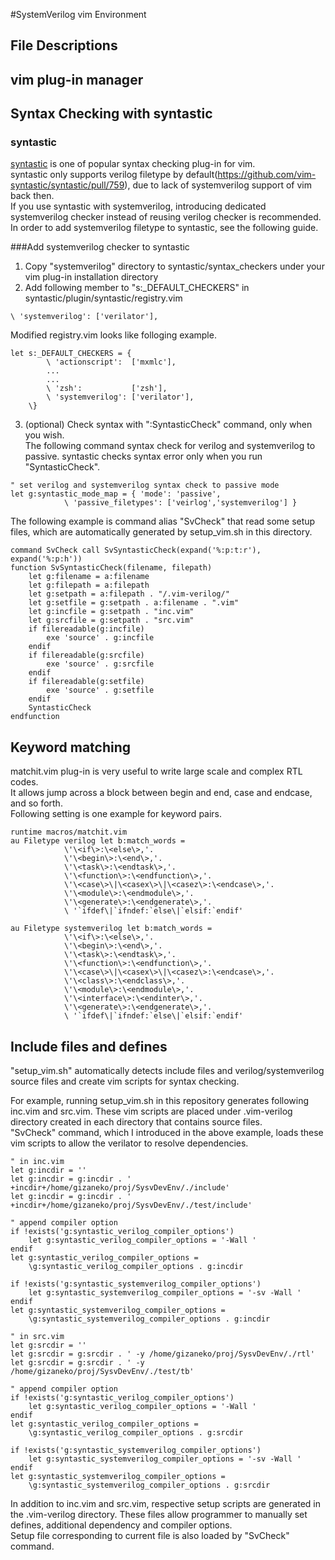 #SystemVerilog vim Environment
## File Descriptions

## vim plug-in manager

## Syntax Checking with syntastic
### syntastic
[syntastic] is one of popular syntax checking plug-in for vim.  
syntastic only supports verilog filetype by default(https://github.com/vim-syntastic/syntastic/pull/759), due to lack of systemverilog support of vim back then.  
If you use syntastic with systemverilog, introducing dedicated systemverilog checker instead of reusing verilog checker is recommended.
In order to add systemverilog filetype to syntastic, see the following guide.

[syntastic]: https://github.com/vim-syntastic/syntastic

###Add systemverilog checker to syntastic
1. Copy "systemverilog" directory to syntastic/syntax_checkers under your vim plug-in installation directory
2. Add following member to "s:\_DEFAULT_CHECKERS" in syntastic/plugin/syntastic/registry.vim
```
\ 'systemverilog': ['verilator'],
```
Modified registry.vim looks like folloging example.
```
let s:_DEFAULT_CHECKERS = {
        \ 'actionscript':  ['mxmlc'],
		...
		...
        \ 'zsh':           ['zsh'],
        \ 'systemverilog': ['verilator'],
    \}
```
3. (optional) Check syntax with ":SyntasticCheck" command, only when you wish.  
The following command syntax check for verilog and systemverilog to passive.
syntastic checks syntax error only when you run "SyntasticCheck".
```
" set verilog and systemverilog syntax check to passive mode
let g:syntastic_mode_map = { 'mode': 'passive',
            \ 'passive_filetypes': ['veirlog','systemverilog'] }
```
The following example is command alias "SvCheck" that read some setup files,
which are automatically generated by setup_vim.sh in this directory.
```
command SvCheck call SvSyntasticCheck(expand('%:p:t:r'), expand('%:p:h'))
function SvSyntasticCheck(filename, filepath)
	let g:filename = a:filename
	let g:filepath = a:filepath
	let g:setpath = a:filepath . "/.vim-verilog/"
	let g:setfile = g:setpath . a:filename . ".vim"
	let g:incfile = g:setpath . "inc.vim"
	let g:srcfile = g:setpath . "src.vim"
	if filereadable(g:incfile)
		exe 'source' . g:incfile
	endif
	if filereadable(g:srcfile)
		exe 'source' . g:srcfile
	endif
	if filereadable(g:setfile)
		exe 'source' . g:setfile
	endif
	SyntasticCheck
endfunction
```

## Keyword matching
matchit.vim plug-in is very useful to write large scale and complex RTL codes.  
It allows jump across a block between begin and end, case and endcase, and so forth.  
Following setting is one example for keyword pairs.
```
runtime macros/matchit.vim
au Filetype verilog let b:match_words =                                     
            \'\<if\>:\<else\>,'.
            \'\<begin\>:\<end\>,'.
            \'\<task\>:\<endtask\>,'.
            \'\<function\>:\<endfunction\>,'.
            \'\<case\>\|\<casex\>\|\<casez\>:\<endcase\>,'.
            \'\<module\>:\<endmodule\>,'.
            \'\<generate\>:\<endgenerate\>,'.
            \ '`ifdef\|`ifndef:`else\|`elsif:`endif'

au Filetype systemverilog let b:match_words =
            \'\<if\>:\<else\>,'.
            \'\<begin\>:\<end\>,'.
            \'\<task\>:\<endtask\>,'.
            \'\<function\>:\<endfunction\>,'.
            \'\<case\>\|\<casex\>\|\<casez\>:\<endcase\>,'.
            \'\<class\>:\<endclass\>,'.
            \'\<module\>:\<endmodule\>,'.
            \'\<interface\>:\<endinter\>,'.
            \'\<generate\>:\<endgenerate\>,'.
            \ '`ifdef\|`ifndef:`else\|`elsif:`endif'
```

## Include files and defines
"setup_vim.sh" automatically detects include files and verilog/systemverilog 
source files and create vim scripts for syntax checking.  

For example, running setup_vim.sh in this repository generates following inc.vim and src.vim.
These vim scripts are placed under .vim-verilog directory created in each directory 
that contains source files.  
"SvCheck" command, which I introduced in the above example, loads these vim scripts
to allow the verilator to resolve dependencies.
```
" in inc.vim
let g:incdir = ''
let g:incdir = g:incdir . ' +incdir+/home/gizaneko/proj/SysvDevEnv/./include'
let g:incdir = g:incdir . ' +incdir+/home/gizaneko/proj/SysvDevEnv/./test/include'

" append compiler option
if !exists('g:syntastic_verilog_compiler_options')
	let g:syntastic_verilog_compiler_options = '-Wall '
endif
let g:syntastic_verilog_compiler_options = 
	\g:syntastic_verilog_compiler_options . g:incdir

if !exists('g:syntastic_systemverilog_compiler_options')
	let g:syntastic_systemverilog_compiler_options = '-sv -Wall '
endif
let g:syntastic_systemverilog_compiler_options = 
	\g:syntastic_systemverilog_compiler_options . g:incdir
```
```
" in src.vim
let g:srcdir = ''
let g:srcdir = g:srcdir . ' -y /home/gizaneko/proj/SysvDevEnv/./rtl'
let g:srcdir = g:srcdir . ' -y /home/gizaneko/proj/SysvDevEnv/./test/tb'

" append compiler option
if !exists('g:syntastic_verilog_compiler_options')
	let g:syntastic_verilog_compiler_options = '-Wall '
endif
let g:syntastic_verilog_compiler_options = 
	\g:syntastic_verilog_compiler_options . g:srcdir

if !exists('g:syntastic_systemverilog_compiler_options')
	let g:syntastic_systemverilog_compiler_options = '-sv -Wall '
endif
let g:syntastic_systemverilog_compiler_options = 
	\g:syntastic_systemverilog_compiler_options . g:srcdir
```
In addition to inc.vim and src.vim, respective setup scripts are
generated in the .vim-verilog directory.
These files allow programmer to manually set defines, additional dependency 
and compiler options.  
Setup file corresponding to current file is also loaded by "SvCheck" command.
